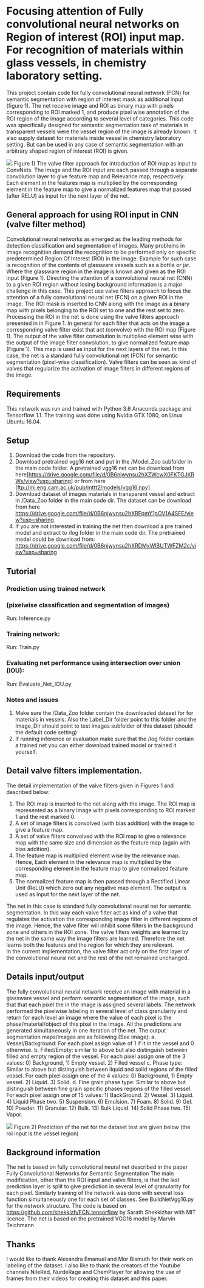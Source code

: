 # Focusing attention of Fully convolutional neural networks on Region of interest (ROI) input map. For recognition of materials within glass vessels, in chemistry laboratory setting.
This project contain code for fully convolutional neural network (FCN) for semantic segmentation with region of interest mask as additional input (figure 1). The net receive image and ROI as binary map with pixels corresponding to ROI marked 1, and produce pixel wise annotation of the ROI region of the image according to several level of categories.  This code was specifically designed for semantic segmentation task of materials in transparent vessels were the vessel region of the image is already known. It also supply dataset for materials inside vessel in chemistry laboratory setting. But can be used in any case of semantic segmentation with an arbitrary shaped region of interest (ROI) is given.


![](/Figure1.png)
Figure 1) The valve filter approach for introduction of ROI map as input to ConvNets. The image and the ROI input are each passed through a separate convolution layer to give feature map and Relevance map, respectively. Each element in the features map is multiplied by the corresponding element in the feature map to give a normalized features map that passed (after RELU) as input for the next layer of the net.

## General approach for using ROI input in  CNN (valve filter method)
Convolutional neural networks as emerged as the leading methods for detection classification and segmentation of images.  Many problems in image recognition demand the recognition to be performed only on specific predetermined Region Of Interest (ROI) in the image. Example for such case is recognition of the contents of glassware vessels such as a bottle or jar. Where the glassware region in the image is known and given as the ROI input (Figure 1). Directing the attention of a convolutional neural net (CNN) to a given ROI region without losing background information is a major challenge in this case. This project use valve filters approach to focus the attention of a fully convolutional neural net (FCN) on a given ROI in the image. The ROI mask is inserted to CNN along with the image as a binary map with pixels belonging to the ROI set to one and the rest set to zero. Processing the ROI in the net is done using the valve filters approach presented in in Figure 1. In general for each filter that acts on the image a corresponding valve filter exist that act  (convolve) with the ROI map (Figure 1). The output of the valve filter convolution is multiplied element wise with the output of the image filter convolution, to give normalized feature map (Figure 1). This map is used as input for the next layers of the net. In this case, the net is a standard fully convolutional net  (FCN)  for semantic segmentation (pixel-wise classification). Valve filters can be seen as kind of valves that regularize the activation of image filters in different regions of the image. 


## Requirements
This network was run and trained with Python 3.6  Anaconda package and Tensorflow 1.1. The training was done using Nvidia GTX 1080, on Linux Ubuntu 16.04.

## Setup
1) Download the code from the repository.
2) Download pretrained vgg16 net and put in the /Model_Zoo subfolder in the main code folder. A pretrained vgg16 net can be download from here[https://drive.google.com/file/d/0B6njwynsu2hXZWcwX0FKTGJKRWs/view?usp=sharing] or from here [ftp://mi.eng.cam.ac.uk/pub/mttt2/models/vgg16.npy]
3) Download dataset of images materials in transparent vessel and extract in /Data_Zoo folder in the main code dir. The dataset can be download from here https://drive.google.com/file/d/0B6njwynsu2hXRFpmY1pOV1A4SFE/view?usp=sharing
4) If you are not interested in training the net then download a pre trained model and extract to /log folder in the main code dir. The pretrained model could be download from: https://drive.google.com/file/d/0B6njwynsu2hXRDMxWlBUTWFZM2c/view?usp=sharing


## Tutorial
### Prediction using trained network
### (pixelwise classification and segmentation of images)
Run: Inference.py

### Training network:
Run: Train.py

### Evaluating net performance using intersection over union (IOU):
Run: Evaluate_Net_IOU.py

### Notes and issues
1) Make sure the /Data_Zoo folder  contain the downloaded dataset for for materials in vessels. Also the Label_Dir folder point to  this folder and the Image_Dir should point to test images subfolder of this dataset (should the default code setting) 
2) If  running inference or evaluation make sure that the /log folder contain a trained net you can either download trained model or trained it yourself. 

## Detail valve filters implementation.
The detail  implementation of the valve filters  given in Figures 1 and described below:

1) The ROI map is inserted to the net along with the image. The ROI map is represented as a binary image with pixels corresponding to ROI marked 1 and the rest marked 0. 
2) A set of image filters is convolved (with bias addition) with the image to give a feature map. 
3) A set of valve filters convolved with the ROI map to give a relevance map with the same size and dimension as the feature map (again with bias addition).
4) The feature map is multiplied element wise by the relevance map. Hence,  Each element in the relevance map is multiplied by the corresponding element  in the feature map to give normalized feature map. 
5) The normalized feature map is then passed through a Rectified Linear Unit (ReLU)  which zero out any negative map element. The output is used as input for the next layer of the net.  

The net in this case is standard fully convolutional neural net for semantic segmentation.
In this way each valve filter act as kind of a valve that regulates the activation the corresponding image filter in different regions of the image. Hence, the valve filter will inhibit some filters in the background zone and others in the ROI zone. 
The valve filters weights are learned by the net in the same way the image filters are learned. Therefore the net learns both the features and the region for which they are relevant.   
In the current implementation, the valve filter act only on the first layer of the convolutional neural net and the rest of the net remained unchanged. 

## Details input/output
The fully convolutional neural network receive an image with material in a glassware vessel and perform semantic segmentation of the image, such that that each pixel the in the image is assigned several labels. The network performed the pixelwise labeling in several level of class granularity and return for each level an image where the value of each pixel is the phase/material/object of this pixel in the image. All the predictions are generated simultaneously in one iteration of the net. The output segmentation maps/images are as following (See image):
a. Vessel/Background: For each pixel assign value of 1 if it in the vessel and 0 otherwise.
b. Filled/Empty: similar to above but also distinguish between filled and empty region of the vessel. For each pixel assign one of the 3 values: 0) Background, 1) Empty vessel. 2) Filled vessel
c. Phase type: Similar to above but distinguish between liquid and solid regions of the filled vessel. For each pixel assign one of the 4 values: 0) Background, 1) Empty vessel. 2) Liquid. 3) Solid.
d. Fine grain phase type: Similar to above but distinguish between fine grain specific phases regions of the filled vessel. For each pixel assign one of 15 values: 1) BackGround. 2) Vessel. 3) Liquid. 4) Liquid Phase two. 5) Suspension. 6) Emulsion. 7) Foam. 8) Solid. 9) Gel. 10) Powder. 11) Granular. 12) Bulk. 13) Bulk Liquid. 14) Solid Phase two. 15) Vapor.

![](/Figure2.jpg)
Figure 2) Prediction of the net for the dataset test are given below (the roi input is the vessel region)

## Background information
The net is based on fully convolutional neural net described in the paper Fully Convolutional Networks for Semantic Segmentation The main modification, other than the ROI input and valve filters, is that the last prediction layer is split to give prediction in several level of granularity for each pixel. Similarly training of the network was done with several loss function simultaneously one for each set of classes. See BuildNetVgg16.py for the network structure. The code is based on 
https://github.com/shekkizh/FCN.tensorflow by Sarath Shekkizhar with MIT licence. The net is based on the pretrained VGG16 model by Marvin Teichmann

## Thanks
I would like to thank Alexandra Emanuel and  Mor Bismuth for their work on labeling of the dataset. I also like to thank the creators of the Youtube channels NileRed, NurdeRage and ChemPlayer for allowing the use of frames from their videos for creating this dataset and this paper. 


